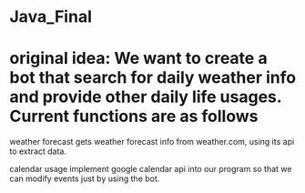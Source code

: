 ﻿# Java_Final
original idea:
We want to create a bot that search for daily weather info and provide other daily life usages.
Current functions are as follows
==================================================

weather forecast
gets weather forecast info from weather.com, using its api to extract data.

calendar usage
implement google calendar api into our program so that we can modify events just by using the bot.
